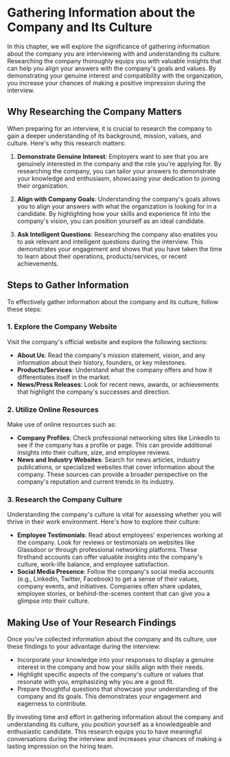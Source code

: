 Gathering Information about the Company and Its Culture
==================================================================

In this chapter, we will explore the significance of gathering information about the company you are interviewing with and understanding its culture. Researching the company thoroughly equips you with valuable insights that can help you align your answers with the company's goals and values. By demonstrating your genuine interest and compatibility with the organization, you increase your chances of making a positive impression during the interview.

Why Researching the Company Matters
-----------------------------------

When preparing for an interview, it is crucial to research the company to gain a deeper understanding of its background, mission, values, and culture. Here's why this research matters:

1. **Demonstrate Genuine Interest**: Employers want to see that you are genuinely interested in the company and the role you're applying for. By researching the company, you can tailor your answers to demonstrate your knowledge and enthusiasm, showcasing your dedication to joining their organization.

2. **Align with Company Goals**: Understanding the company's goals allows you to align your answers with what the organization is looking for in a candidate. By highlighting how your skills and experience fit into the company's vision, you can position yourself as an ideal candidate.

3. **Ask Intelligent Questions**: Researching the company also enables you to ask relevant and intelligent questions during the interview. This demonstrates your engagement and shows that you have taken the time to learn about their operations, products/services, or recent achievements.

Steps to Gather Information
---------------------------

To effectively gather information about the company and its culture, follow these steps:

### 1. Explore the Company Website

Visit the company's official website and explore the following sections:

* **About Us**: Read the company's mission statement, vision, and any information about their history, founders, or key milestones.
* **Products/Services**: Understand what the company offers and how it differentiates itself in the market.
* **News/Press Releases**: Look for recent news, awards, or achievements that highlight the company's successes and direction.

### 2. Utilize Online Resources

Make use of online resources such as:

* **Company Profiles**: Check professional networking sites like LinkedIn to see if the company has a profile or page. This can provide additional insights into their culture, size, and employee reviews.
* **News and Industry Websites**: Search for news articles, industry publications, or specialized websites that cover information about the company. These sources can provide a broader perspective on the company's reputation and current trends in its industry.

### 3. Research the Company Culture

Understanding the company's culture is vital for assessing whether you will thrive in their work environment. Here's how to explore their culture:

* **Employee Testimonials**: Read about employees' experiences working at the company. Look for reviews or testimonials on websites like Glassdoor or through professional networking platforms. These firsthand accounts can offer valuable insights into the company's culture, work-life balance, and employee satisfaction.
* **Social Media Presence**: Follow the company's social media accounts (e.g., LinkedIn, Twitter, Facebook) to get a sense of their values, company events, and initiatives. Companies often share updates, employee stories, or behind-the-scenes content that can give you a glimpse into their culture.

Making Use of Your Research Findings
------------------------------------

Once you've collected information about the company and its culture, use these findings to your advantage during the interview:

* Incorporate your knowledge into your responses to display a genuine interest in the company and how your skills align with their needs.
* Highlight specific aspects of the company's culture or values that resonate with you, emphasizing why you are a good fit.
* Prepare thoughtful questions that showcase your understanding of the company and its goals. This demonstrates your engagement and eagerness to contribute.

By investing time and effort in gathering information about the company and understanding its culture, you position yourself as a knowledgeable and enthusiastic candidate. This research equips you to have meaningful conversations during the interview and increases your chances of making a lasting impression on the hiring team.
